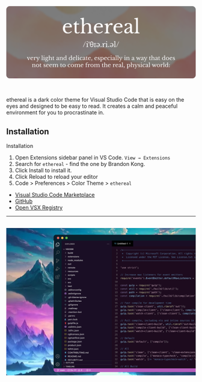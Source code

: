 <div align="center">
    <img src="https://github.com/brandon-kong/ethereal/raw/HEAD/assets/ethereal-title.png" align="center" alt="ethereal Color Theme Banner">
</div>

<br />
<br />

ethereal is a dark color theme for Visual Studio Code that is easy on the eyes and designed to be easy to read. It 
creates a calm and peaceful environment for you to procrastinate in. 

## Installation

Installation

1. Open Extensions sidebar panel in VS Code. `View → Extensions`
2. Search for `ethereal` - find the one by Brandon Kong.
3. Click Install to install it.
4. Click Reload to reload your editor
5. Code > Preferences > Color Theme > `ethereal`

- [Visual Studio Code Marketplace](https://marketplace.visualstudio.com/items?itemName=brandonkong.ethereal)
- [GitHub](https://www.github.com/brandon-kong/ethereal)
- [Open VSX Registry](https://open-vsx.org/extension/brandonkong/ethereal)

<hr />

<br />

<div align="center">
    <img src="https://github.com/brandon-kong/ethereal/raw/HEAD/assets/ethereal-preview.png" align="center" alt="ethereal Color Theme Preview">
</div>
